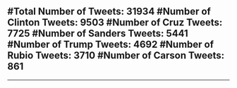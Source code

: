 #Total Number of Tweets: 31934 
#Number of Clinton Tweets: 9503
#Number of Cruz Tweets: 7725
#Number of Sanders Tweets: 5441
#Number of Trump Tweets: 4692
#Number of Rubio Tweets: 3710
#Number of Carson Tweets: 861
---
---
